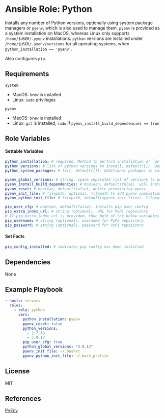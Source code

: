 # Ansible Role: Python

Installs any number of Python versions, optionally using system package managers or `pyenv`, which is also used to manage them. `pyenv` is provided as a system installation on MacOS, whereas Linux only supports `/home/$USER/.pyenv` installations. `python` versions are installed under `/home/$USER/.pyenv/versions` for all operating systems, when `python_installation == 'pyenv'`.

Also configures `pip`.

## Requirements

`system`
  - MacOS: `brew` is installed
  - Linux: `sudo` privileges

`pyenv`
  - MacOS: `brew` is installed
  - Linux: `git` is installed, `sudo` if `pyenv_install_build_dependencies == true`

## Role Variables

#### Settable Variables
```yaml
python_installation: # required. Method to perform installation of `python`. Valid values are ['system', 'pyenv', 'none']
python_versions: # list of python versions to install, default([]). Quote versions to prevent float interpolation issues (eg. 3.10 == 3.1). `system` installations only support minor versions (eg. "3.10"), whereas `pyenv` installations require full SEMVER specification (eg. "3.10.6").
python_system_packages: # list, default([]). Additional packages to install via OS package manager

pyenv_global_versions: # string, space separated list of versions to put into PATH, defaults to the same list as `python_versions`
pyenv_install_build_dependencies: # boolean, default(false). will install Python build dependencies. Requires `sudo` privileges.
pyenv_reset: # boolean, default(false), delete preexisting pyenv
pyenv_init_file: # filepath, optional. filepath to add pyenv completions to shell environment
pyenv_python_init_file: # filepath, default(<pyenv_init_file>). filepath to add (pyenv shims to) installed python binaries to shell environment

pip_user_cfg: # boolean, default(false). installs pip user config
pip_extra_index_url: # string (optional), URL for PyPi repository
# If pip_extra_index_url is provided, then both of the below variables above must be provided.
pip_username: # string (optional), username for PyPi repository
pip_password: # string (optional), password for PyPi repository
```

#### Set Facts
```yaml
pip_config_installed: # indicates pip config has been installed
```

## Dependencies

None

## Example Playbook
```yaml
- hosts: servers
  roles:
    - role: python
      vars:
        python_installation: pyenv
        pyenv_reset: false
        python_versions:
          - 2.7.18
          - 3.9.13
        pip_user_cfg: true
        python_global_versions: "3.9.13"
        pyenv_init_file: ~/.bashrc
        pyenv_python_init_file: ~/.bash_profile
```

## License

MIT

## References

[PyEnv](https://github.com/pyenv/pyenv)
